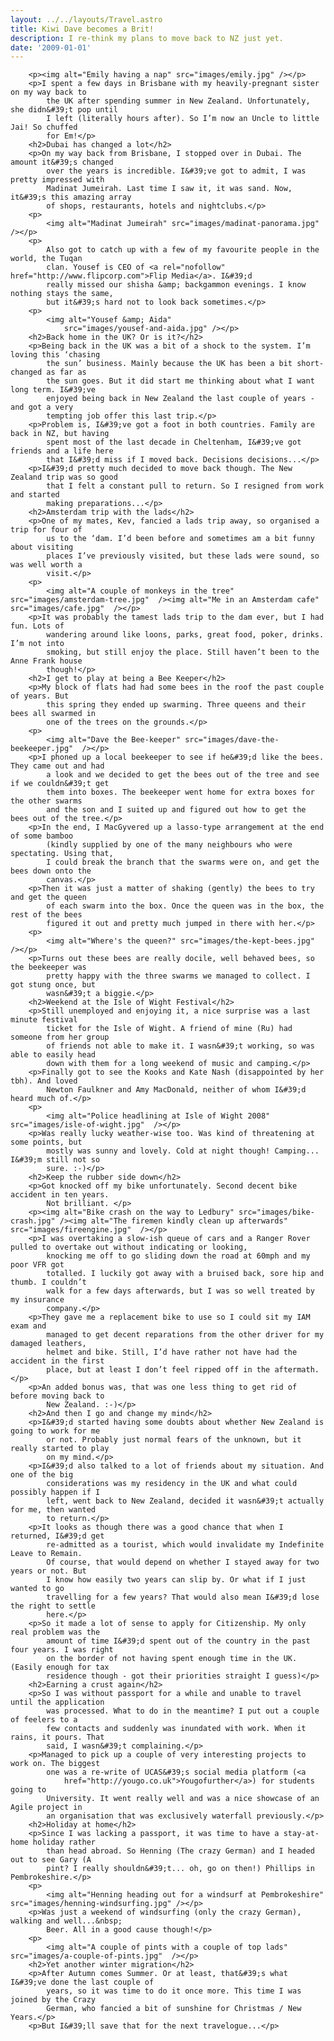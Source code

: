 ```yaml
---
layout: ../../layouts/Travel.astro
title: Kiwi Dave becomes a Brit!
description: I re-think my plans to move back to NZ just yet.
date: '2009-01-01'
---
```


        <p><img alt="Emily having a nap" src="images/emily.jpg" /></p>
        <p>I spent a few days in Brisbane with my heavily-pregnant sister on my way back to 
            the UK after spending summer in New Zealand. Unfortunately, she didn&#39;t pop until 
            I left (literally hours after). So I’m now an Uncle to little Jai! So chuffed 
            for Em!</p>
        <h2>Dubai has changed a lot</h2>
        <p>On my way back from Brisbane, I stopped over in Dubai. The amount it&#39;s changed 
            over the years is incredible. I&#39;ve got to admit, I was pretty impressed with 
            Madinat Jumeirah. Last time I saw it, it was sand. Now, it&#39;s this amazing array 
            of shops, restaurants, hotels and nightclubs.</p>
        <p>
            <img alt="Madinat Jumeirah" src="images/madinat-panorama.jpg" /></p>
        <p>
            Also got to catch up with a few of my favourite people in the world, the Tuqan 
            clan. Yousef is CEO of <a rel="nofollow" href="http://www.flipcorp.com">Flip Media</a>. I&#39;d 
            really missed our shisha &amp; backgammon evenings. I know nothing stays the same, 
            but it&#39;s hard not to look back sometimes.</p>
        <p>
            <img alt="Yousef &amp; Aida" 
                src="images/yousef-and-aida.jpg" /></p>
        <h2>Back home in the UK? Or is it?</h2>
        <p>Being back in the UK was a bit of a shock to the system. I’m loving this ‘chasing 
            the sun’ business. Mainly because the UK has been a bit short-changed as far as 
            the sun goes. But it did start me thinking about what I want long term. I&#39;ve 
            enjoyed being back in New Zealand the last couple of years - and got a very 
            tempting job offer this last trip.</p>
        <p>Problem is, I&#39;ve got a foot in both countries. Family are back in NZ, but having 
            spent most of the last decade in Cheltenham, I&#39;ve got friends and a life here 
            that I&#39;d miss if I moved back. Decisions decisions...</p>
        <p>I&#39;d pretty much decided to move back though. The New Zealand trip was so good 
            that I felt a constant pull to return. So I resigned from work and started 
            making preparations...</p>
        <h2>Amsterdam trip with the lads</h2>
        <p>One of my mates, Kev, fancied a lads trip away, so organised a trip for four of 
            us to the ‘dam. I’d been before and sometimes am a bit funny about visiting 
            places I’ve previously visited, but these lads were sound, so was well worth a 
            visit.</p>
        <p>
            <img alt="A couple of monkeys in the tree" src="images/amsterdam-tree.jpg"  /><img alt="Me in an Amsterdam cafe" src="images/cafe.jpg"  /></p>
        <p>It was probably the tamest lads trip to the dam ever, but I had fun. Lots of 
            wandering around like loons, parks, great food, poker, drinks. I’m not into 
            smoking, but still enjoy the place. Still haven’t been to the Anne Frank house 
            though!</p>
        <h2>I get to play at being a Bee Keeper</h2>
        <p>My block of flats had had some bees in the roof the past couple of years. But 
            this spring they ended up swarming. Three queens and their bees all swarmed in 
            one of the trees on the grounds.</p>
        <p>
            <img alt="Dave the Bee-keeper" src="images/dave-the-beekeeper.jpg"  /></p>
        <p>I phoned up a local beekeeper to see if he&#39;d like the bees. They came out and had 
            a look and we decided to get the bees out of the tree and see if we couldn&#39;t get 
            them into boxes. The beekeeper went home for extra boxes for the other swarms 
            and the son and I suited up and figured out how to get the bees out of the tree.</p>
        <p>In the end, I MacGyvered up a lasso-type arrangement at the end of some bamboo 
            (kindly supplied by one of the many neighbours who were spectating. Using that, 
            I could break the branch that the swarms were on, and get the bees down onto the 
            canvas.</p>
        <p>Then it was just a matter of shaking (gently) the bees to try and get the queen 
            of each swarm into the box. Once the queen was in the box, the rest of the bees 
            figured it out and pretty much jumped in there with her.</p>
        <p>
            <img alt="Where's the queen?" src="images/the-kept-bees.jpg"  /></p>
        <p>Turns out these bees are really docile, well behaved bees, so the beekeeper was 
            pretty happy with the three swarms we managed to collect. I got stung once, but 
            wasn&#39;t a biggie.</p>
        <h2>Weekend at the Isle of Wight Festival</h2>
        <p>Still unemployed and enjoying it, a nice surprise was a last minute festival 
            ticket for the Isle of Wight. A friend of mine (Ru) had someone from her group 
            of friends not able to make it. I wasn&#39;t working, so was able to easily head 
            down with them for a long weekend of music and camping.</p>
        <p>Finally got to see the Kooks and Kate Nash (disappointed by her tbh). And loved 
            Newton Faulkner and Amy MacDonald, neither of whom I&#39;d heard much of.</p>
        <p>
            <img alt="Police headlining at Isle of Wight 2008" src="images/isle-of-wight.jpg"  /></p>
        <p>Was really lucky weather-wise too. Was kind of threatening at some points, but 
            mostly was sunny and lovely. Cold at night though! Camping... I&#39;m still not so 
            sure. :-)</p>
        <h2>Keep the rubber side down</h2>
        <p>Got knocked off my bike unfortunately. Second decent bike accident in ten years. 
            Not brilliant. </p>
        <p><img alt="Bike crash on the way to Ledbury" src="images/bike-crash.jpg" /><img alt="The firemen kindly clean up afterwards" src="images/fireengine.jpg"  /></p>
        <p>I was overtaking a slow-ish queue of cars and a Ranger Rover pulled to overtake out without indicating or looking, 
            knocking me off to go sliding down the road at 60mph and my poor VFR got 
            totalled. I luckily got away with a bruised back, sore hip and thumb. I couldn’t 
            walk for a few days afterwards, but I was so well treated by my insurance 
            company.</p>
        <p>They gave me a replacement bike to use so I could sit my IAM exam and 
            managed to get decent reparations from the other driver for my damaged leathers, 
            helmet and bike. Still, I’d have rather not have had the accident in the first 
            place, but at least I don’t feel ripped off in the aftermath. </p>
        <p>An added bonus was, that was one less thing to get rid of before moving back to 
            New Zealand. :-)</p>
        <h2>And then I go and change my mind</h2>
        <p>I&#39;d started having some doubts about whether New Zealand is going to work for me 
            or not. Probably just normal fears of the unknown, but it really started to play 
            on my mind.</p>
        <p>I&#39;d also talked to a lot of friends about my situation. And one of the big 
            considerations was my residency in the UK and what could possibly happen if I 
            left, went back to New Zealand, decided it wasn&#39;t actually for me, then wanted 
            to return.</p>
        <p>It looks as though there was a good chance that when I returned, I&#39;d get 
            re-admitted as a tourist, which would invalidate my Indefinite Leave to Remain. 
            Of course, that would depend on whether I stayed away for two years or not. But 
            I know how easily two years can slip by. Or what if I just wanted to go 
            travelling for a few years? That would also mean I&#39;d lose the right to settle 
            here.</p>
        <p>So it made a lot of sense to apply for Citizenship. My only real problem was the 
            amount of time I&#39;d spent out of the country in the past four years. I was right 
            on the border of not having spent enough time in the UK. (Easily enough for tax 
            residence though - got their priorities straight I guess)</p>
        <h2>Earning a crust again</h2>
        <p>So I was without passport for a while and unable to travel until the application 
            was processed. What to do in the meantime? I put out a couple of feelers to a 
            few contacts and suddenly was inundated with work. When it rains, it pours. That 
            said, I wasn&#39;t complaining.</p>
        <p>Managed to pick up a couple of very interesting projects to work on. The biggest 
            one was a re-write of UCAS&#39;s social media platform (<a 
                href="http://yougo.co.uk">Yougofurther</a>) for students going to 
            University. It went really well and was a nice showcase of an Agile project in 
            an organisation that was exclusively waterfall previously.</p>
        <h2>Holiday at home</h2>
        <p>Since I was lacking a passport, it was time to have a stay-at-home holiday rather 
            than head abroad. So Henning (The crazy German) and I headed out to see Gary (A 
            pint? I really shouldn&#39;t... oh, go on then!) Phillips in Pembrokeshire.</p>
        <p>
            <img alt="Henning heading out for a windsurf at Pembrokeshire" src="images/henning-windsurfing.jpg" /></p>
        <p>Was just a weekend of windsurfing (only the crazy German), walking and well...&nbsp; 
            Beer. All in a good cause though!</p>
        <p>
            <img alt="A couple of pints with a couple of top lads" src="images/a-couple-of-pints.jpg"  /></p>
        <h2>Yet another winter migration</h2>
        <p>After Autumn comes Summer. Or at least, that&#39;s what I&#39;ve done the last couple of 
            years, so it was time to do it once more. This time I was joined by the Crazy 
            German, who fancied a bit of sunshine for Christmas / New Years.</p>
        <p>But I&#39;ll save that for the next travelogue...</p>


 
    
